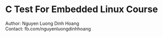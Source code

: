 # C Test For Embedded Linux Course

Author: Nguyen Luong Dinh Hoang\
Contact: fb.com/nguyenluongdinhhoang

